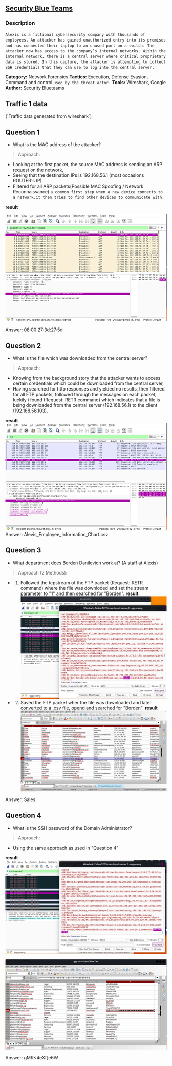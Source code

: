 ## [Security Blue Teams](https://elearning.securityblue.team/home/courses/free-courses/introduction-to-network-analysis#content#course-capstone#course-capstone#activity-network-analysis-challenge)

### Description

`Alexis is a fictional cybersecurity company with thousands of employees. An attacker has gained unauthorized entry into its premises and has connected their laptop to an unused port on a switch. The attacker now has access to the company’s internal networks. Within the internal network, there is a central server where critical proprietary data is stored. In this capture, the attacker is attempting to collect SSH credentials that they can use to log into the central server.`

**Category:** Network Forensics 
**Tactics:** Execution, Defense Evasion, Command and control `used by the threat actor.`
**Tools:** Wireshark, Google  
**Author:** Security Blueteams  


<h2> Traffic 1 data </h2> 
(`Traffic data generated from wireshark`)

## Question 1
 - What is the MAC address of the attacker?
 
> Approach:
 - Looking at the first packet, the source MAC address is sending an ARP request on the network, 
 - Seeing that the destination IPs is 192.168.56.1 (most occasions ROUTER's IP)
 - Filtered for all ARP packets(Possible MAC Spoofing / Network Reconnaissance) 
 `a common first step when a new device connects to a network,it then tries to find other devices to communicate with.`
 
 **result**
 
 ![Eventlog](lab_Snapshots/1.png) 
 
 Answer: 08:00:27:3d:27:5d
 
 
## Question 2
 - What is the file which was downloaded from the central server?
 
> Approach:
 - Knowing from the background story that the attacker wants to access certain credentials which could be downloaded from the central server,
 - Having searched for http responses and yielded no results, then filtered for all FTP packets, followed through the messages on each packet, luckily i found (Request: RETR command) which indicates that a file is being downloaded from the central server (192.168.56.1) to the client (192.168.56.103).
 
 **result** 
  ![Eventlog](lab_Snapshots/2.png) 
 Answer: Alevis_Employee_Information_Chart.csv


## Question 3
 - What department does Borden Danilevich work at? (A staff at Alexis)
 
> Approach (2 Methods):
 - 1. Followed the tcpstream of the FTP packet (Request: RETR command) where the file was downloded and set the stream parameter to "1" and then searched for "Borden". 
 **result** 
  ![Eventlog](lab_Snapshots/3_2.png)
 - 2. Saved the FTP packet wher the file was downloaded and later converted to a .csv file, opend and searched for "Borden".
 **result** 
  ![Eventlog](lab_Snapshots/3_1.png)
  
 Answer: Sales

## Question 4
 - What is the SSH password of the Domain Administrator?
 
> Approach:
 - Using the same approach as used in "Question 4"
 
 **result** 
  ![Eventlog](lab_Snapshots/4_1.png) 
  
  ![Eventlog](lab_Snapshots/4_2.png) 
  
 Answer: gMR<4eXf]e6W
 
